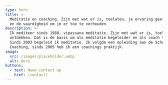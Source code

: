 ```yaml
---
type: hero
title: >-
  Meditatie en coaching. Zijn met wat er is, toelaten, je ervaring geeft inzicht
  en de vaardigheid om je er toe te verhouden
description: >-
  Ik mediteer sinds 1988, vipassana meditatie. Zijn met wat er is, toelaten,
  ontdekken. Dat is de basis om als meditatie begeleider en als coach te werken.
  Sinds 2003 begeleid ik meditatie. Ik volgde een opleiding aan de School voor
  Coaching, sinds 2005 heb ik een coachings praktijk.
image:
  src: /images/placeholder.webp
  alt: Hero
buttons:
  - text: Neem contact op
    href: /contact/
---
```

